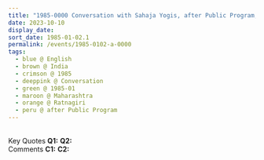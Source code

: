 ```yaml
---
title: "1985-0000 Conversation with Sahaja Yogis, after Public Program, Part 1, Ratnāgirī, Maharashtra, India (year not sure)"
date: 2023-10-10
display_date: 
sort_date: 1985-01-02.1
permalink: /events/1985-0102-a-0000
tags:
  - blue @ English
  - brown @ India
  - crimson @ 1985
  - deeppink @ Conversation
  - green @ 1985-01
  - maroon @ Maharashtra
  - orange @ Ratnagiri
  - peru @ after Public Program
---
```


<br>

<wave-list>
  <list-title color="DarkSeaGreen" width="55">Key Quotes</list-title>
  <list-item color="BlanchedAlmond" width="280"><b>Q1:</b> <i></i></list-item>
  <list-item color="Lavender" width="280"><b>Q2:</b> <i></i></list-item>
</wave-list>

<br>

<wave-list>
  <list-title color="DarkSeaGreen" width="55">Comments</list-title>
  <list-item color="BlanchedAlmond" width="280"><b>C1:</b> <i></i></list-item>
  <list-item color="Lavender" width="280"><b>C2:</b> <i></i></list-item>
</wave-list>
